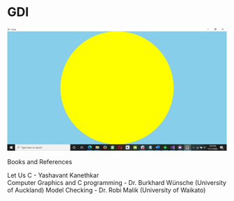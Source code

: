 # GDI
 
![Test](https://github.com/mosesnova/GDI/blob/main//gdi.jpg)

 Books and References
 
 Let Us C - Yashavant Kanethkar <br />
 Computer Graphics and C programming - Dr. Burkhard Wünsche (University of Auckland)
 Model Checking - Dr. Robi Malik (University of Waikato)
